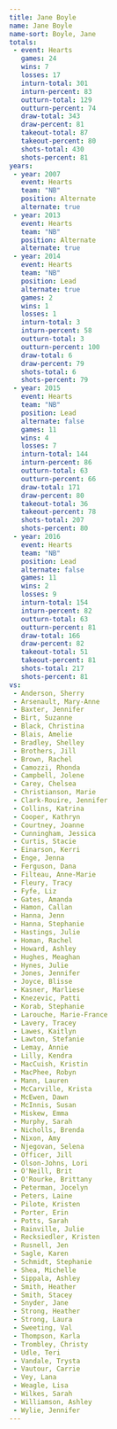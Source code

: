 ```yaml
---
title: Jane Boyle
name: Jane Boyle
name-sort: Boyle, Jane
totals:
 - event: Hearts
   games: 24
   wins: 7
   losses: 17
   inturn-total: 301
   inturn-percent: 83
   outturn-total: 129
   outturn-percent: 74
   draw-total: 343
   draw-percent: 81
   takeout-total: 87
   takeout-percent: 80
   shots-total: 430
   shots-percent: 81
years:
 - year: 2007
   event: Hearts
   team: "NB"
   position: Alternate
   alternate: true
 - year: 2013
   event: Hearts
   team: "NB"
   position: Alternate
   alternate: true
 - year: 2014
   event: Hearts
   team: "NB"
   position: Lead
   alternate: true
   games: 2
   wins: 1
   losses: 1
   inturn-total: 3
   inturn-percent: 58
   outturn-total: 3
   outturn-percent: 100
   draw-total: 6
   draw-percent: 79
   shots-total: 6
   shots-percent: 79
 - year: 2015
   event: Hearts
   team: "NB"
   position: Lead
   alternate: false
   games: 11
   wins: 4
   losses: 7
   inturn-total: 144
   inturn-percent: 86
   outturn-total: 63
   outturn-percent: 66
   draw-total: 171
   draw-percent: 80
   takeout-total: 36
   takeout-percent: 78
   shots-total: 207
   shots-percent: 80
 - year: 2016
   event: Hearts
   team: "NB"
   position: Lead
   alternate: false
   games: 11
   wins: 2
   losses: 9
   inturn-total: 154
   inturn-percent: 82
   outturn-total: 63
   outturn-percent: 81
   draw-total: 166
   draw-percent: 82
   takeout-total: 51
   takeout-percent: 81
   shots-total: 217
   shots-percent: 81
vs:
 - Anderson, Sherry
 - Arsenault, Mary-Anne
 - Baxter, Jennifer
 - Birt, Suzanne
 - Black, Christina
 - Blais, Amelie
 - Bradley, Shelley
 - Brothers, Jill
 - Brown, Rachel
 - Camozzi, Rhonda
 - Campbell, Jolene
 - Carey, Chelsea
 - Christianson, Marie
 - Clark-Rouire, Jennifer
 - Collins, Katrina
 - Cooper, Kathryn
 - Courtney, Joanne
 - Cunningham, Jessica
 - Curtis, Stacie
 - Einarson, Kerri
 - Enge, Jenna
 - Ferguson, Dana
 - Filteau, Anne-Marie
 - Fleury, Tracy
 - Fyfe, Liz
 - Gates, Amanda
 - Hamon, Callan
 - Hanna, Jenn
 - Hanna, Stephanie
 - Hastings, Julie
 - Homan, Rachel
 - Howard, Ashley
 - Hughes, Meaghan
 - Hynes, Julie
 - Jones, Jennifer
 - Joyce, Blisse
 - Kasner, Marliese
 - Knezevic, Patti
 - Korab, Stephanie
 - Larouche, Marie-France
 - Lavery, Tracey
 - Lawes, Kaitlyn
 - Lawton, Stefanie
 - Lemay, Annie
 - Lilly, Kendra
 - MacCuish, Kristin
 - MacPhee, Robyn
 - Mann, Lauren
 - McCarville, Krista
 - McEwen, Dawn
 - McInnis, Susan
 - Miskew, Emma
 - Murphy, Sarah
 - Nicholls, Brenda
 - Nixon, Amy
 - Njegovan, Selena
 - Officer, Jill
 - Olson-Johns, Lori
 - O'Neill, Brit
 - O'Rourke, Brittany
 - Peterman, Jocelyn
 - Peters, Laine
 - Pilote, Kristen
 - Porter, Erin
 - Potts, Sarah
 - Rainville, Julie
 - Recksiedler, Kristen
 - Rusnell, Jen
 - Sagle, Karen
 - Schmidt, Stephanie
 - Shea, Michelle
 - Sippala, Ashley
 - Smith, Heather
 - Smith, Stacey
 - Snyder, Jane
 - Strong, Heather
 - Strong, Laura
 - Sweeting, Val
 - Thompson, Karla
 - Trombley, Christy
 - Udle, Teri
 - Vandale, Trysta
 - Vautour, Carrie
 - Vey, Lana
 - Weagle, Lisa
 - Wilkes, Sarah
 - Williamson, Ashley
 - Wylie, Jennifer
---
```

